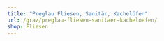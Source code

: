 ```yaml
---
title: "Preglau Fliesen, Sanitär, Kachelöfen"
url: /graz/preglau-fliesen-sanitaer-kacheloefen/
shop: Fliesen
---
```

